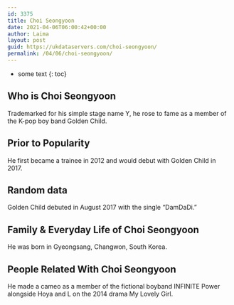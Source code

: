 ```yaml
---
id: 3375
title: Choi Seongyoon
date: 2021-04-06T06:00:42+00:00
author: Laima
layout: post
guid: https://ukdataservers.com/choi-seongyoon/
permalink: /04/06/choi-seongyoon/
---
```


* some text
{: toc}


## Who is Choi Seongyoon
                  
                  
                  
Trademarked for his simple stage name Y, he rose to fame as a member of the K-pop boy band Golden Child. 
                  
              
            
              
            
                
                
                
## Prior to Popularity
                  
                  
                  
He first became a trainee in 2012 and would debut with Golden Child in 2017. 
                  
              
            
              
            
                
                
                
## Random data
                  
                  
                  
Golden Child debuted in August 2017 with the single &#8220;DamDaDi.&#8221; 
                  
              
            
              
            
                
                
                
## Family & Everyday Life of Choi Seongyoon
                  
                  
                  
He was born in Gyeongsang, Changwon, South Korea. 
                  
              
            
              
            
                
                
                
## People Related With Choi Seongyoon
                  
                  
                  
He made a cameo as a member of the fictional boyband INFINITE Power alongside Hoya and L on the 2014 drama My Lovely Girl. 
                  
              
            
              
            
                
              
            
              
              
            
            
              
            
          
          
          